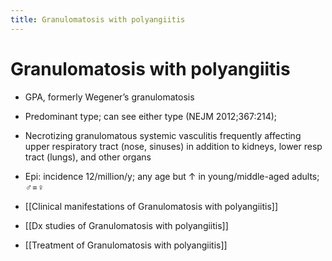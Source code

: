 ```yaml
---
title: Granulomatosis with polyangiitis
---
```

# Granulomatosis with polyangiitis

* GPA, formerly Wegener’s granulomatosis
 
* Predominant type; can see either type (NEJM 2012;367:214);
* Necrotizing granulomatous systemic vasculitis frequently affecting upper respiratory tract (nose, sinuses) in addition to kidneys, lower resp tract (lungs), and other organs
* Epi: incidence 12/million/y; any age but ↑ in young/middle-aged adults; ♂=♀
* [[Clinical manifestations of Granulomatosis with polyangiitis]]
* [[Dx studies of Granulomatosis with polyangiitis]]
* [[Treatment of Granulomatosis with polyangiitis]] 

